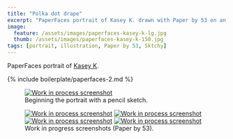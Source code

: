 ```yaml
---
title: "Polka dot drape"
excerpt: "PaperFaces portrait of Kasey K. drawn with Paper by 53 on an iPad."
image: 
  feature: /assets/images/paperfaces-kasey-k-lg.jpg
  thumb: /assets/images/paperfaces-kasey-k-150.jpg
tags: [portrait, illustration, Paper by 53, Sktchy]
---
```


PaperFaces portrait of <a href="http://sktchy.com/mKWI5D">Kasey K</a>.

{% include boilerplate/paperfaces-2.md %}

<figure>
	<a href="{{ site.url }}/assets/images/paperfaces-kasey-k-process-1-lg.jpg"><img src="{{ site.url }}/assets/images/paperfaces-kasey-k-process-1-750.jpg" alt="Work in process screenshot"></a>
	<figcaption>Beginning the portrait with a pencil sketch.</figcaption>
</figure>

<figure class="half">
	<a href="{{ site.url }}/assets/images/paperfaces-kasey-k-process-2-lg.jpg"><img src="{{ site.url }}/assets/images/paperfaces-kasey-k-process-2-600.jpg" alt="Work in process screenshot"></a>
	<a href="{{ site.url }}/assets/images/paperfaces-kasey-k-process-3-lg.jpg"><img src="{{ site.url }}/assets/images/paperfaces-kasey-k-process-3-600.jpg" alt="Work in process screenshot"></a>
	<a href="{{ site.url }}/assets/images/paperfaces-kasey-k-process-4-lg.jpg"><img src="{{ site.url }}/assets/images/paperfaces-kasey-k-process-4-600.jpg" alt="Work in process screenshot"></a>
	<a href="{{ site.url }}/assets/images/paperfaces-kasey-k-process-5-lg.jpg"><img src="{{ site.url }}/assets/images/paperfaces-kasey-k-process-5-600.jpg" alt="Work in process screenshot"></a>
	<figcaption>Work in progress screenshots (Paper by 53).</figcaption>
</figure>
